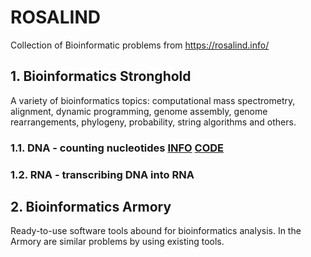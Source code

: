 # ROSALIND

Collection of Bioinformatic problems from https://rosalind.info/

## 1. Bioinformatics Stronghold
A variety of bioinformatics topics: computational mass spectrometry, alignment, dynamic programming, genome assembly, genome rearrangements, phylogeny, probability, string algorithms and others.

### 1.1. DNA - counting nucleotides [INFO](https://rosalind.info/problems/dna/) [CODE](https://github.com/AdrianaAceroFV/ROSALIND/blob/ac4f0ac48ed6fcc975e000f01d94576319496166/DNA.py)
### 1.2. RNA - transcribing DNA into RNA

## 2. Bioinformatics Armory
Ready-to-use software tools abound for bioinformatics analysis. In the Armory are similar problems by using existing tools.
